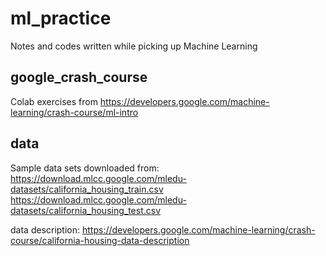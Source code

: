 # ml_practice
Notes and codes written while picking up Machine Learning

## google_crash_course
Colab exercises from https://developers.google.com/machine-learning/crash-course/ml-intro

## data
Sample data sets downloaded from:
https://download.mlcc.google.com/mledu-datasets/california_housing_train.csv
https://download.mlcc.google.com/mledu-datasets/california_housing_test.csv

data description:
https://developers.google.com/machine-learning/crash-course/california-housing-data-description
